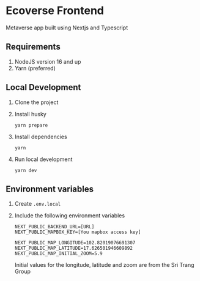 # Ecoverse Frontend

Metaverse app built using Nextjs and Typescript

## Requirements

1. NodeJS version 16 and up
2. Yarn (preferred)

## Local Development

1. Clone the project
2. Install husky

   `yarn prepare`

3. Install dependencies

   `yarn`

4. Run local development

   `yarn dev`

## Environment variables

1. Create `.env.local`

2. Include the following environment variables

   ```
   NEXT_PUBLIC_BACKEND_URL=[URL]
   NEXT_PUBLIC_MAPBOX_KEY=[You mapbox access key]

   NEXT_PUBLIC_MAP_LONGITUDE=102.82019076691307
   NEXT_PUBLIC_MAP_LATITUDE=17.626501946609892
   NEXT_PUBLIC_MAP_INITIAL_ZOOM=5.9
   ```

   Initial values for the longitude, latitude and zoom are from the Sri Trang Group

